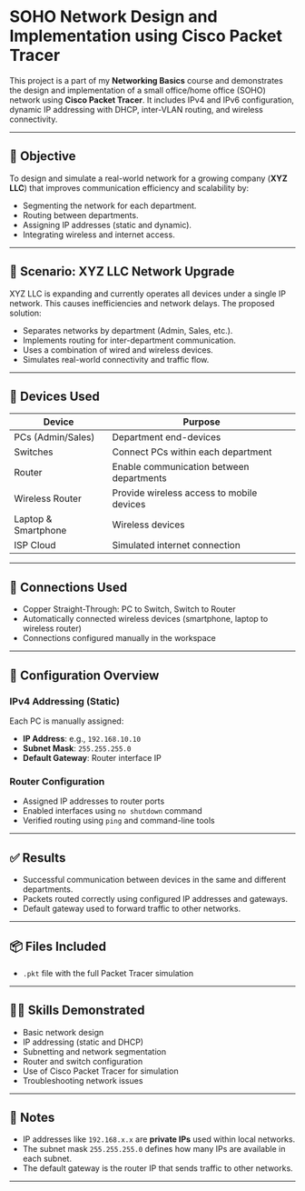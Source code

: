 # SOHO Network Design and Implementation using Cisco Packet Tracer

This project is a part of my **Networking Basics** course and demonstrates the design and implementation of a small office/home office (SOHO) network using **Cisco Packet Tracer**. It includes IPv4 and IPv6 configuration, dynamic IP addressing with DHCP, inter-VLAN routing, and wireless connectivity.

---

## 🧠 Objective

To design and simulate a real-world network for a growing company (**XYZ LLC**) that improves communication efficiency and scalability by:
- Segmenting the network for each department.
- Routing between departments.
- Assigning IP addresses (static and dynamic).
- Integrating wireless and internet access.

---

## 🏢 Scenario: XYZ LLC Network Upgrade

XYZ LLC is expanding and currently operates all devices under a single IP network. This causes inefficiencies and network delays. The proposed solution:
- Separates networks by department (Admin, Sales, etc.).
- Implements routing for inter-department communication.
- Uses a combination of wired and wireless devices.
- Simulates real-world connectivity and traffic flow.

---

## 🧱 Devices Used

| Device             | Purpose                         |
|--------------------|----------------------------------|
| PCs (Admin/Sales)  | Department end-devices           |
| Switches           | Connect PCs within each department |
| Router             | Enable communication between departments |
| Wireless Router    | Provide wireless access to mobile devices |
| Laptop & Smartphone| Wireless devices                 |
| ISP Cloud          | Simulated internet connection    |

---

## 🔌 Connections Used

- Copper Straight-Through: PC to Switch, Switch to Router
- Automatically connected wireless devices (smartphone, laptop to wireless router)
- Connections configured manually in the workspace

---

## 🔧 Configuration Overview

### IPv4 Addressing (Static)
Each PC is manually assigned:
- **IP Address**: e.g., `192.168.10.10`
- **Subnet Mask**: `255.255.255.0`
- **Default Gateway**: Router interface IP

### Router Configuration
- Assigned IP addresses to router ports
- Enabled interfaces using `no shutdown` command
- Verified routing using `ping` and command-line tools

---

## ✅ Results

- Successful communication between devices in the same and different departments.
- Packets routed correctly using configured IP addresses and gateways.
- Default gateway used to forward traffic to other networks.

---
## 📦 Files Included

- `.pkt` file with the full Packet Tracer simulation

 ---
  
## 🧑‍💻 Skills Demonstrated

- Basic network design
- IP addressing (static and DHCP)
- Subnetting and network segmentation
- Router and switch configuration
- Use of Cisco Packet Tracer for simulation
- Troubleshooting network issues

---

## 📝 Notes

- IP addresses like `192.168.x.x` are **private IPs** used within local networks.
- The subnet mask `255.255.255.0` defines how many IPs are available in each subnet.
- The default gateway is the router IP that sends traffic to other networks.

---

